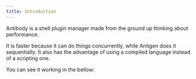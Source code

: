 ```yaml
---
title: Introduction
---
```


Antibody is a shell plugin manager made from the ground up thinking about
performance.

It is faster because it can do things concurrently, while Antigen does it
sequentially. It also has the advantage of using a compiled language instead
of a scripting one.

You can see it working in the bellow:

<script type="text/javascript" src="https://asciinema.org/a/4BUL2JSCF41ccllqU0FExQ83A.js" id="asciicast-4BUL2JSCF41ccllqU0FExQ83A" async></script>
